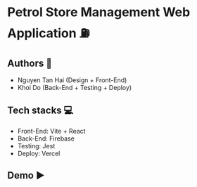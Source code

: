 # Petrol Store Management Web Application ⛽

## Authors 👷
- Nguyen Tan Hai (Design + Front-End)
- Khoi Do (Back-End + Testing + Deploy)

## Tech stacks 💻
- Front-End: Vite + React
- Back-End: Firebase
- Testing: Jest
- Deploy: Vercel

## Demo ▶️
